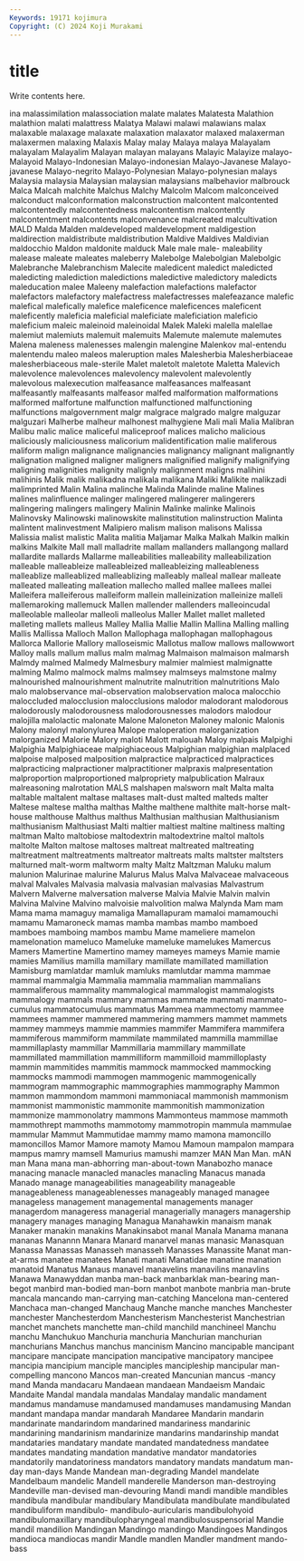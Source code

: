```yaml
---
Keywords: 19171 kojimura
Copyright: (C) 2024 Koji Murakami
---
```


# title

Write contents here.



ina malassimilation malassociation malate malates
Malatesta Malathion malathion malati malattress Malatya Malawi malawi malawians malax
malaxable malaxage malaxate malaxation malaxator malaxed malaxerman malaxermen malaxing Malaxis
Malay malay Malaya malaya Malayalam malayalam Malayalim Malayan malayan malayans
Malayic Malayize malayo- Malayoid Malayo-Indonesian Malayo-indonesian Malayo-Javanese Malayo-javanese Malayo-negrito Malayo-Polynesian
Malayo-polynesian malays Malaysia malaysia Malaysian malaysian malaysians malbehavior malbrouck Malca
Malcah malchite Malchus Malchy Malcolm Malcom malconceived malconduct malconformation malconstruction
malcontent malcontented malcontentedly malcontentedness malcontentism malcontently malcontentment malcontents malconvenance malcreated
malcultivation MALD Malda Malden maldeveloped maldevelopment maldigestion maldirection maldistribute maldistribution
Maldive Maldives Maldivian maldocchio Maldon maldonite malduck Male male male-
maleability malease maleate maleates maleberry Malebolge Malebolgian Malebolgic Malebranche Malebranchism
Malecite maledicent maledict maledicted maledicting malediction maledictions maledictive maledictory maledicts
maleducation malee Maleeny malefaction malefactions malefactor malefactors malefactory malefactress malefactresses
malefeazance malefic malefical malefically malefice maleficence maleficences maleficent maleficently maleficia
maleficial maleficiate maleficiation maleficio maleficium maleic maleinoid maleinoidal Malek Maleki
malella malellae malemiut malemiuts malemuit malemuits Malemute malemute malemutes Malena
maleness malenesses malengin malengine Malenkov mal-entendu malentendu maleo maleos maleruption
males Malesherbia Malesherbiaceae malesherbiaceous male-sterile Malet maletolt maletote Maletta Malevich
malevolence malevolences malevolency malevolent malevolently malevolous malexecution malfeasance malfeasances malfeasant
malfeasantly malfeasants malfeasor malfed malformation malformations malformed malfortune malfunction malfunctioned
malfunctioning malfunctions malgovernment malgr malgrace malgrado malgre malguzar malguzari Malherbe
malheur malhonest malhygiene Mali mali Malia Malibran Malibu malic malice
maliceful maliceproof malices malicho malicious maliciously maliciousness malicorium malidentification malie
maliferous maliform malign malignance malignancies malignancy malignant malignantly malignation maligned
maligner maligners malignified malignify malignifying maligning malignities malignity malignly malignment
maligns malihini malihinis Malik malik malikadna malikala malikana Maliki Malikite
malikzadi malimprinted Malin Malina malinche Malinda Malinde maline Malines malines
malinfluence malinger malingered malingerer malingerers malingering malingers malingery Malinin Malinke
malinke Malinois Malinovsky Malinowski malinowskite malinstitution malinstruction Malinta malintent malinvestment
Malipiero malism malison malisons Malissa Malissia malist malistic Malita malitia
Maljamar Malka Malkah Malkin malkin malkins Malkite Mall mall malladrite
mallam mallanders mallangong mallard mallardite mallards Mallarme malleabilities malleability malleabilization
malleable malleableize malleableized malleableizing malleableness malleablize malleablized malleablizing malleably malleal
mallear malleate malleated malleating malleation mallecho malled mallee mallees mallei
Malleifera malleiferous malleiform mallein malleinization malleinize malleli mallemaroking mallemuck Mallen
mallender mallenders malleoincudal malleolable malleolar malleoli malleolus Maller Mallet mallet
malleted malleting mallets malleus Malley Mallia Mallie Mallin Mallina Malling
malling Mallis Mallissa Malloch Mallon Mallophaga mallophagan mallophagous Mallorca Mallorie
Mallory malloseismic Mallotus mallow mallows mallowwort Malloy malls mallum mallus
malm malmag Malmaison malmaison malmarsh Malmdy malmed Malmedy Malmesbury malmier
malmiest malmignatte malming Malmo malmock malms malmsey malmseys malmstone malmy
malnourished malnourishment malnutrite malnutrition malnutritions Malo malo malobservance mal-observation malobservation
maloca malocchio maloccluded malocclusion malocclusions malodor malodorant malodorous malodorously malodorousness
malodorousnesses malodors malodour malojilla malolactic malonate Malone Maloneton Maloney malonic
Malonis Malony malonyl malonylurea Malope maloperation malorganization malorganized Malorie Malory
maloti Malott malouah Maloy malpais Malpighi Malpighia Malpighiaceae malpighiaceous Malpighian
malpighian malplaced malpoise malposed malposition malpractice malpracticed malpractices malpracticing malpractioner
malpractitioner malpraxis malpresentation malproportion malproportioned malpropriety malpublication Malraux malreasoning malrotation
MALS malshapen malsworn malt Malta malta maltable maltalent maltase maltases
malt-dust malted malteds malter Maltese maltese maltha malthas Malthe malthene
malthite malt-horse malt-house malthouse Malthus malthus Malthusian malthusian Malthusianism malthusianism
Malthusiast Malti maltier maltiest maltine maltiness malting maltman Malto maltobiose
maltodextrin maltodextrine maltol maltols maltolte Malton maltose maltoses maltreat maltreated
maltreating maltreatment maltreatments maltreator maltreats malts maltster maltsters malturned malt-worm
maltworm malty Maltz Maltzman Maluku malum malunion Malurinae malurine Malurus
Malus Malva Malvaceae malvaceous malval Malvales Malvasia malvasia malvasian malvasias
Malvastrum Malvern Malverne malversation malverse Malvia Malvie Malvin malvin Malvina
Malvine Malvino malvoisie malvolition malwa Malynda Mam mam Mama mama
mamaguy mamaliga Mamallapuram mamaloi mamamouchi mamamu Mamaroneck mamas mamba mambas
mambo mamboed mamboes mamboing mambos mambu Mame mameliere mamelon mamelonation
mameluco Mameluke mameluke mamelukes Mamercus Mamers Mamertine Mamertino mamey mameyes
mameys Mamie mamie mamies Mamilius mamilla mamillary mamillate mamillated mamillation
Mamisburg mamlatdar mamluk mamluks mamlutdar mamma mammae mammal mammalgia Mammalia
mammalia mammalian mammalians mammaliferous mammality mammalogical mammalogist mammalogists mammalogy mammals
mammary mammas mammate mammati mammato-cumulus mammatocumulus mammatus Mammea mammectomy mammee
mammees mammer mammered mammering mammers mammet mammets mammey mammeys mammie
mammies mammifer Mammifera mammifera mammiferous mammiform mammilate mammilated mammilla mammillae
mammillaplasty mammillar Mammillaria mammillary mammillate mammillated mammillation mammilliform mammilloid mammilloplasty
mammin mammitides mammitis mammock mammocked mammocking mammocks mammodi mammogen mammogenic
mammogenically mammogram mammographic mammographies mammography Mammon mammon mammondom mammoni mammoniacal
mammonish mammonism mammonist mammonistic mammonite mammonitish mammonization mammonize mammonolatry mammons
Mammonteus mammose mammoth mammothrept mammoths mammotomy mammotropin mammula mammulae mammular
Mammut Mammutidae mammy mamo mamona mamoncillo mamoncillos Mamor Mamore mamoty
Mamou Mamoun mampalon mampara mampus mamry mamsell Mamurius mamushi mamzer
MAN Man Man. mAN man Mana mana man-abhorring man-about-town Manabozho
manace manacing manacle manacled manacles manacling Manacus manada Manado manage
manageabilities manageability manageable manageableness manageablenesses manageably managed managee manageless management
managemental managements manager managerdom manageress managerial managerially managers managership managery
manages managing Managua Manahawkin manaism manak Manaker manakin manakins Manakinsabot
manal Manala Manama manana mananas Manannn Manara Manard manarvel manas
manasic Manasquan Manassa Manassas Manasseh manasseh Manasses Manassite Manat man-at-arms
manatee manatees Manati manati Manatidae manatine manation manatoid Manatus Manaus
manavel manavelins manavilins manavlins Manawa Manawyddan manba man-back manbarklak man-bearing
man-begot manbird man-bodied man-born manbot manbote manbria man-brute mancala mancando
man-carrying man-catching Mancelona man-centered Manchaca man-changed Manchaug Manche manche manches
Manchester manchester Manchesterdom Manchesterism Manchesterist Manchestrian manchet manchets manchette man-child
manchild manchineel Manchu manchu Manchukuo Manchuria manchuria Manchurian manchurian manchurians
Manchus manchus mancinism Mancino mancipable mancipant mancipare mancipate mancipation mancipative
mancipatory mancipee mancipia mancipium manciple manciples mancipleship mancipular man-compelling mancono
Mancos man-created Mancunian mancus -mancy mand Manda mandacaru Mandaean mandaean
Mandaeism Mandaic Mandaite Mandal mandala mandalas Mandalay mandalic mandament mandamus
mandamuse mandamused mandamuses mandamusing Mandan mandant mandapa mandar mandarah Mandaree
Mandarin mandarin mandarinate mandarindom mandarined mandariness mandarinic mandarining mandarinism mandarinize
mandarins mandarinship mandat mandataries mandatary mandate mandated mandatedness mandatee mandates
mandating mandation mandative mandator mandatories mandatorily mandatoriness mandators mandatory mandats
mandatum man-day man-days Mande Mandean man-degrading Mandel mandelate Mandelbaum mandelic
Mandell manderelle Manderson man-destroying Mandeville man-devised man-devouring Mandi mandi mandible
mandibles mandibula mandibular mandibulary Mandibulata mandibulate mandibulated mandibuliform mandibulo- mandibulo-auricularis
mandibulohyoid mandibulomaxillary mandibulopharyngeal mandibulosuspensorial Mandie mandil mandilion Mandingan Mandingo mandingo
Mandingoes Mandingos mandioca mandiocas mandir Mandle mandlen Mandler mandment mando-bass
